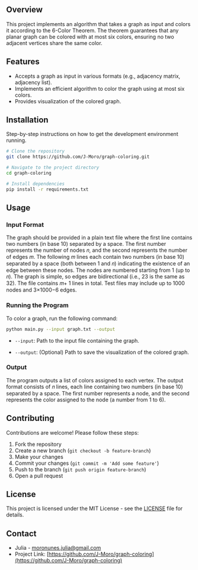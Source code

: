 ## Overview

This project implements an algorithm that takes a graph as input and colors it according to the 6-Color Theorem. The theorem guarantees that any planar graph can be colored with at most six colors, ensuring no two adjacent vertices share the same color.

## Features

- Accepts a graph as input in various formats (e.g., adjacency matrix, adjacency list).
- Implements an efficient algorithm to color the graph using at most six colors.
- Provides visualization of the colored graph.

## Installation

Step-by-step instructions on how to get the development environment running.

```bash
# Clone the repository
git clone https://github.com/J-Moro/graph-coloring.git

# Navigate to the project directory
cd graph-coloring

# Install dependencies
pip install -r requirements.txt
```

## Usage

### Input Format

The graph should be provided in a plain text file where the first line contains two numbers (in base 10) separated by a space. The first number represents the number of nodes 𝑛, and the second represents the number of edges 𝑚. The following 𝑚 lines each contain two numbers (in base 10) separated by a space (both between 1 and 𝑛) indicating the existence of an edge between these nodes.
The nodes are numbered starting from 1 (up to 𝑛). The graph is simple, so edges are bidirectional (i.e., 
23 is the same as 32). The file contains 𝑚+ 1 lines in total. Test files may include up to 1000 nodes and 3×1000−6 edges.
  
### Running the Program
To color a graph, run the following command:

```bash
python main.py --input graph.txt --output
```
-   `--input`: Path to the input file containing the graph.
    
-   `--output`: (Optional) Path to save the visualization of the colored graph.

### Output
The program outputs a list of colors assigned to each vertex.
The output format consists of 𝑛 lines, each line containing two numbers (in base 10) separated by a space. The first number represents a node, and the second represents the color assigned to the node (a number from 1 to 6).


## Contributing

Contributions are welcome! Please follow these steps:

1. Fork the repository
2. Create a new branch (`git checkout -b feature-branch`)
3. Make your changes
4. Commit your changes (`git commit -m 'Add some feature'`)
5. Push to the branch (`git push origin feature-branch`)
6. Open a pull request

## License

This project is licensed under the MIT License - see the [LICENSE](LICENSE) file for details.

## Contact

- Julia - [moronunes.julia@gmail.com](mailto:moronunes.julia@gmail.com)
- Project Link: [https://github.com/J-Moro/graph-coloring](https://github.com/J-Moro/graph-coloring)